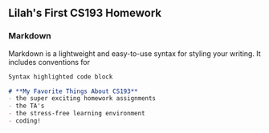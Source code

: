 ## Lilah's First CS193 Homework


### Markdown

Markdown is a lightweight and easy-to-use syntax for styling your writing. It includes conventions for

```markdown
Syntax highlighted code block

# **My Favorite Things About CS193**
- the super exciting homework assignments
- the TA's
- the stress-free learning environment 
- coding!

